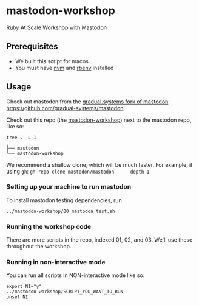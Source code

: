 # mastodon-workshop
Ruby At Scale Workshop with Mastodon

## Prerequisites

* We built this script for macos
* You must have [nvm](https://github.com/nvm-sh/nvm#install--update-script) and [rbenv](https://github.com/rbenv/rbenv#installation) installed

## Usage
Check out mastodon from the [gradual.systems fork of mastodon](https://github.com/gradual-systems/mastodon): https://github.com/gradual-systems/mastodon.

Check out this repo (the [mastodon-workshop](https://github.com/gradual-systems/mastodon-workshop)) next to the mastodon repo, like so:

```
tree . -L 1
.
├── mastodon
└── mastodon-workshop
```

We recommend a shallow clone, which will be much faster.
For example, if using `gh`: `gh repo clone mastodon/mastodon -- --depth 1`

### Setting up your machine to run mastodon

To install mastodon testing dependencies, run 

```
../mastodon-workshop/00_mastodon_test.sh
```

### Running the workshop code

There are more scripts in the repo, indexed 01, 02, and 03. We'll use these throughout the workshop.

### Running in non-interactive mode

You can run all scripts in NON-interactive mode like so:

```
export NI="y"
../mastodon-workshop/SCRIPT_YOU_WANT_TO_RUN
unset NI
```
